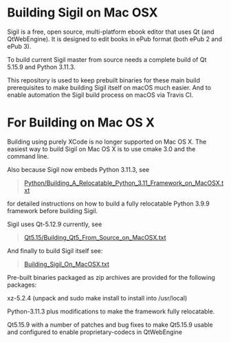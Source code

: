 Building Sigil on Mac OSX 
==========================

Sigil is a free, open source, multi-platform ebook editor that uses
Qt (and QtWebEngine). It is designed to edit books in ePub format (both ePub 2 and ePub 3).

To build current Sigil master from source needs a complete build of Qt 5.15.9 
and Python 3.11.3.

This repository is used to keep prebuilt binaries for these main build
prerequisites to make building Sigil itself on macOS much easier.  And
to enable automation the Sigil build process on macOS via Travis CI.


For Building on Mac OS X
========================

Building using purely XCode is no longer supported on Mac OS X.  The easiest 
way to build Sigil on Mac OS X is to use cmake 3.0 and the command line.   

Also because Sigil now embeds Python 3.11.3, see  

> [Python/Building_A_Relocatable_Python_3.11_Framework_on_MacOSX.txt](Building_A_Relocatable_Python_3.11_Framework_on_MacOSX.txt)

for detailed instructions on how to build a fully relocatable Python 3.9.9 framework before
building Sigil.  

Sigil uses Qt-5.12.9 currently, see  

> [Qt5.15/Building_Qt5_From_Source_on_MacOSX.txt](./Building_Qt5_From_Source_on_MacOSX.txt)


And finally to build Sigil itself see:

> [Building_Sigil_On_MacOSX.txt](./Building_Sigil_On_MacOSX.txt)

Pre-built binaries packaged as zip archives are provided for the following
packages:


xz-5.2.4 (unpack and sudo make install to install into /usr/local)

Python-3.11.3 plus modifications to make the framework fully relocatable.

Qt5.15.9 with a number of patches and bug fixes to make Qt5.15.9 usable and 
configured to enable proprietary-codecs in QtWebEngine
